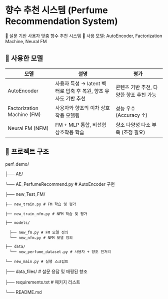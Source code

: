# 향수 추천 시스템 (Perfume Recommendation System)

🧠 설문 기반 사용자 맞춤 향수 추천 시스템
📂 사용 모델: AutoEncoder, Factorization Machine, Neural FM

## 🧠 사용한 모델

| 모델 | 설명 | 평가 |
|-------------------------------|----------------------------------------------------------------|----------------------------------------|
|          AutoEncoder          | 사용자 특성 → latent 벡터로 압축 후 복원, 향조 유사도 기반 추천 | 콘텐츠 기반 추천, 다양한 향조 추천 가능 |
|   Factorization Machine (FM)  |              사용자와 향조의 이차 상호작용 모델링               |         성능 우수 (Accuracy ↑)         |
|        Neural FM (NFM)        |              FM + MLP 통합, 비선형 상호작용 학습               |    향조 다양성 다소 부족 (조정 필요)     |

## 📁 프로젝트 구조
perf_demo/

├── AE/
  
  └── AE_PerfumeRecommend.py   # AutoEncoder 구현
  
├── new_Test_FM/

    ├── new_train.py # FM 학습 및 평가
  
    ├── new_train_nfm.py # NFM 학습 및 평가
  
    ├── models/
  
      ├── new_fm.py # FM 모델 정의
      └── new_nfm.py # NFM 모델 정의
  
    ├── data/
      └── new_perfume_dataset.py # 사용자 + 향조 전처리
  
    └── new_main.py # 실행 스크립트
  
├── data_files/ # 설문 응답 및 매핑된 향조

├── requirements.txt # 패키지 리스트

└── README.md

